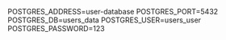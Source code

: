 POSTGRES_ADDRESS=user-database 
POSTGRES_PORT=5432 
POSTGRES_DB=users_data 
POSTGRES_USER=users_user 
POSTGRES_PASSWORD=123

